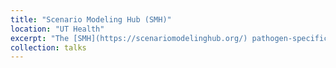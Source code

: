 ```yaml
---
title: "Scenario Modeling Hub (SMH)"
location: "UT Health"
excerpt: "The [SMH](https://scenariomodelinghub.org/) pathogen-specific projections provide real-time modeling evidence aiming to support ongoing public health needs. SMH currently produces projections for COVID-19, seasonal influenza, and Respiratory Syncytial Virus (RSV), each addressing different public health questions and uncertainties.<br/><img src='https://raw.githubusercontent.com/bikaiming93/bikaiming93.github.io/master/images/Re4.png?raw=true' alt='Digital Twin Project Image'>"
collection: talks
---
```

